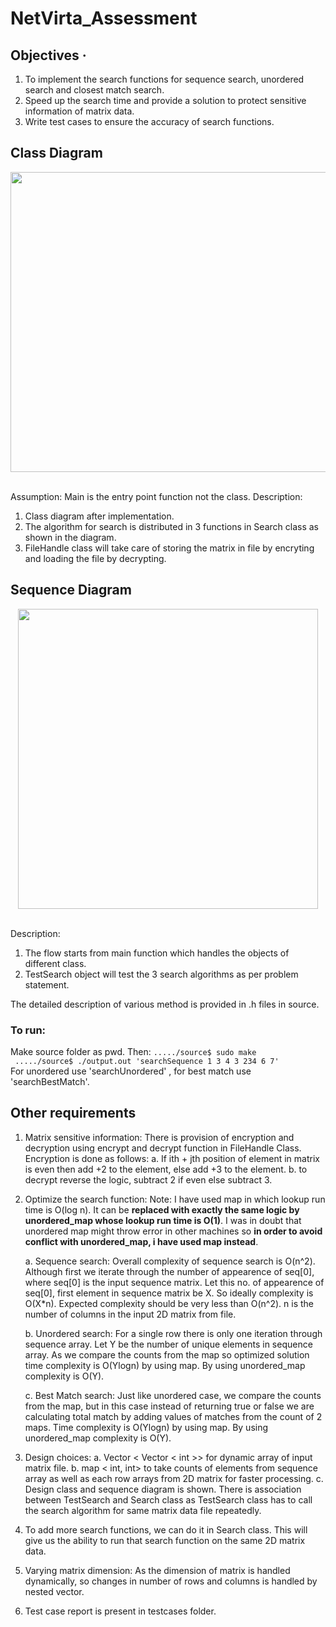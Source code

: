 # NetVirta_Assessment
## Objectives ·         
1. To implement the search functions for sequence search, unordered search and closest match search. 
2. Speed up the search time and provide a solution to protect sensitive information of matrix data.
3. Write test cases to ensure the accuracy of search functions.

## Class Diagram
<div align="center">
	<img src="https://github.com/rahulnusiss/NetVirta_Assessment/blob/master/image/Class_search_updated.png?raw=true" width="640" height="480"/><br><br>
</div>

Assumption: Main is the entry point function not the class.
Description: 
1. Class diagram after implementation.
2. The algorithm for search is distributed in 3 functions in Search class as shown in the diagram.
3. FileHandle class will take care of storing the matrix in file by encryting and loading the file by decrypting.

## Sequence Diagram
<div align="center">
	<img src="https://github.com/rahulnusiss/NetVirta_Assessment/blob/master/image/Sequence_search_updated.png?raw=true" width="480" heaight = "640"/><br><br>
</div>

Description:
1. The flow starts from main function which handles the objects of different class. 
2. TestSearch object will test the 3 search algorithms as per problem statement.

The detailed description of various method is provided in .h files in source.

### To run:
 Make source folder as pwd. Then: 
 `...../source$ sudo make`<br>
 ` ...../source$ ./output.out 'searchSequence 1 3 4 3 234 6 7'`<br>
  For unordered use 'searchUnordered' , for best match use 'searchBestMatch'.

## Other requirements
1. Matrix sensitive information: There is provision of encryption and decryption using encrypt and decrypt function in FileHandle Class. Encryption is done as follows:
	a. If ith + jth position of element in matrix is even then add +2 to the element, else add +3 to the element.
	b. to decrypt reverse the logic, subtract 2 if even else subtract 3.

2. Optimize the search function:
	Note: I have used map in which lookup run time is O(log n). It can be **replaced with exactly the same logic by unordered\_map whose lookup run time is O(1)**. I was in doubt that unordered map might throw error in other machines so **in order to avoid conflict with unordered_map, i have used map instead**.

	a. Sequence search: Overall complexity of sequence search is O(n^2). Although first we iterate through the number of appearence of seq[0], where seq[0] is the input sequence matrix. Let this no. of appearence of seq[0], first element in sequence matrix be X. So ideally complexity is O(X*n). Expected complexity should be very less than O(n^2). n is the number of columns in the input 2D matrix from file.

	b. Unordered search: For a single row there is only one iteration through sequence array. Let Y be the number of unique elements in sequence array. As we compare the counts from the map so optimized solution time complexity is O(Ylogn) by using map. By using unordered_map complexity is O(Y).

	c. Best Match search: Just like unordered case, we compare the counts from the map, but in this case instead of returning true or false we are calculating total match by adding values of matches from the count of 2 maps. Time complexity is O(Ylogn) by using map. By using unordered_map complexity is O(Y).

3. Design choices:
	a. Vector < Vector < int >> for dynamic array of input matrix file.
	b. map < int, int> to take counts of elements from sequence array as well as each row arrays from 2D matrix for faster processing.
	c. Design class and sequence diagram is shown. There is association between TestSearch and Search class as TestSearch class has to call the search algorithm for same matrix data file repeatedly.

4. To add more search functions, we can do it in Search class. This will give us the ability to run that search function on the same 2D matrix data.

5. Varying matrix dimension: As the dimension of matrix is handled dynamically, so changes in number of rows and columns is handled by nested vector.

6. Test case report is present in testcases folder.